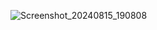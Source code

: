 ![Screenshot_20240815_190808](https://github.com/user-attachments/assets/33253713-ee97-4438-8c2b-b9ed2b7e2e44)
 
